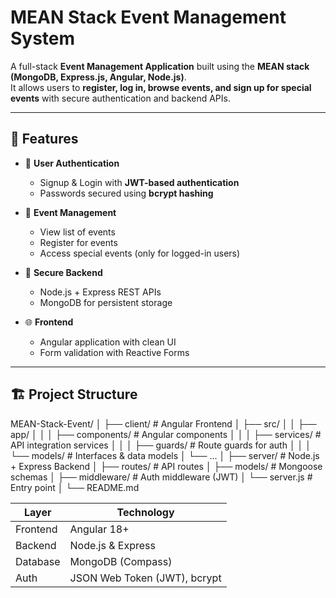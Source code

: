 # MEAN Stack Event Management System

A full-stack **Event Management Application** built using the **MEAN stack (MongoDB, Express.js, Angular, Node.js)**.  
It allows users to **register, log in, browse events, and sign up for special events** with secure authentication and backend APIs.

---

## 🚀 Features

- 👥 **User Authentication**
  - Signup & Login with **JWT-based authentication**
  - Passwords secured using **bcrypt hashing**

- 📅 **Event Management**
  - View list of events
  - Register for events
  - Access special events (only for logged-in users)

- 🔐 **Secure Backend**
  - Node.js + Express REST APIs
  - MongoDB for persistent storage

- 🌐 **Frontend**
  - Angular application with clean UI
  - Form validation with Reactive Forms

---

## 🏗️ Project Structure

MEAN-Stack-Event/
│
├── client/ # Angular Frontend
│ ├── src/
│ │ ├── app/
│ │ │ ├── components/ # Angular components
│ │ │ ├── services/ # API integration services
│ │ │ ├── guards/ # Route guards for auth
│ │ │ └── models/ # Interfaces & data models
│ └── ...
│
├── server/ # Node.js + Express Backend
│ ├── routes/ # API routes
│ ├── models/ # Mongoose schemas
│ ├── middleware/ # Auth middleware (JWT)
│ └── server.js # Entry point
│
└── README.md

| Layer       | Technology |
|-------------|------------|
| Frontend    | Angular 18+ |
| Backend     | Node.js & Express |
| Database    | MongoDB (Compass) |
| Auth        | JSON Web Token (JWT), bcrypt |
